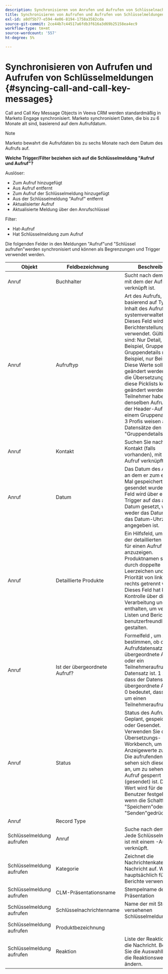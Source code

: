 ```yaml
---
description: Synchronisieren von Anrufen und Aufrufen von Schlüsselnachrichten - Marketo-Dokumente - Produktdokumentation
title: Synchronisieren von Aufrufen und Aufrufen von Schlüsselmeldungen
exl-id: a8df5b77-e594-4e06-8194-1758a3582cda
source-git-commit: 2ce44b7c44517a6fdb3f616a3d69b25158ea4ec9
workflow-type: tm+mt
source-wordcount: '557'
ht-degree: 5%

---
```


# Synchronisieren von Aufrufen und Aufrufen von Schlüsselmeldungen {#syncing-call-and-call-key-messages}

Call and Call Key Message Objects in Veeva CRM werden standardmäßig in Marketo Engage synchronisiert. Marketo synchronisiert Daten, die bis zu 6 Monate alt sind, basierend auf dem Aufrufdatum.

>[!NOTE]
>
>Marketo bewahrt die Aufrufdaten bis zu sechs Monate nach dem Datum des Aufrufs auf.

**Welche Trigger/Filter beziehen sich auf die Schlüsselmeldung &quot;Aufruf und Aufruf&quot;?**

Auslöser:

* Zum Aufruf hinzugefügt
* Aus Aufruf entfernt
* Zum Aufruf der Schlüsselmeldung hinzugefügt
* Aus der Schlüsselmeldung &quot;Aufruf&quot; entfernt
* Aktualisierter Aufruf
* Aktualisierte Meldung über den Anrufschlüssel

Filter:

* Hat-Aufruf
* Hat Schlüsselmeldung zum Aufruf

Die folgenden Felder in den Meldungen &quot;Aufruf&quot;und &quot;Schlüssel aufrufen&quot;werden synchronisiert und können als Begrenzungen und Trigger verwendet werden.

<table>
  <colgroup>
    <col>
    <col>
    <col>
    <col>
    <col>
  </colgroup>
  <thead>
    <tr>
      <th>
        Objekt
      </th>
      <th>
        Feldbezeichnung
      </th>
      <th>
        Beschreibung
      </th>
      <th>
        Feldname
      </th>
      <th>
        Datentyp
      </th>
    </tr>
  </thead>
  <tbody>
    <tr>
      <td>Anruf</td>
      <td>Buchhalter</td>
      <td>Sucht nach dem Konto, mit dem der Aufruf verknüpft ist.</td>
      <td>Account_vod_c</td>
      <td>Suche (Konto)</td>
    </tr>
    <tr>
      <td>Anruf</td>
      <td>Aufruftyp</td>
      <td>Art des Aufrufs, der basierend auf Typ und Inhalt des Aufrufs systemverwaltet wird. Dieses Feld wird für Berichterstellungszwecke verwendet. Gültige Werte sind: Nur Detail, Detail mit Beispiel, Gruppendetails, Gruppendetails mit Beispiel, nur Beispiel. Diese Werte sollten nicht geändert werden, aber die Übersetzungen für diese Picklists können geändert werden. Teilnehmer haben denselben Aufruftyp wie der Header-Aufruf. Bei einem Gruppenaufruf mit 3 Profis weisen alle vier Datensätze den Aufruftyp "Gruppendetails"auf</td>
      <td>Call_Type_vod_c</td>
      <td>Auswahlliste</td>
    </tr>
    <tr>
     <td>Anruf</td>
      <td>Kontakt</td>
      <td>Suchen Sie nach dem Kontakt (falls vorhanden), mit dem der Aufruf verknüpft ist.</td>
      <td>Contact_vod_c</td>
      <td>Lookup(Contact)</td>
    </tr>
    <tr>
      <td>Anruf</td>
      <td>Datum</td>
      <td>Das Datum des Aufrufs, an dem er zum ersten Mal gespeichert oder gesendet wurde. Dieses Feld wird über einen Trigger auf das aktuelle Datum gesetzt, wenn weder das Datums- noch das Datum-Uhrzeit-Feld angegeben ist.</td>
      <td>Call_Date_vod_c</td>
      <td>Datum</td>
    </tr>
    <tr>
      <td>Anruf</td>
      <td>Detaillierte Produkte</td>
      <td>Ein Hilfsfeld, um die Liste der detaillierten Produkte für einen Aufruf anzuzeigen. Produktnamen sollten durch doppelte Leerzeichen und die Priorität von links nach rechts getrennt werden. Dieses Feld hat keine Kontrolle über die Verarbeitung und ist enthalten, um verwandte Listen und Berichte benutzerfreundlicher zu gestalten.</td>
      <td>details_products_vod_c</td>
      <td>Textbereich(255)</td>
    </tr>
    <tr>
      <td>Anruf</td>
      <td>Ist der übergeordnete Aufruf?</td>
      <td>Formelfeld , um zu bestimmen, ob der Aufrufdatensatz der übergeordnete Aufruf oder ein Teilnehmeraufruf-Datensatz ist. 1 zeigt an, dass der Datensatz der übergeordnete Aufruf ist. 0 bedeutet, dass es sich um einen Teilnehmeraufruf handelt.</td>
      <td>Is_Parent_Call_vod_c</td>
      <td>Formel (Zahl)</td>
    </tr>
    <tr>
      <td>Anruf</td>
      <td>Status</td>
      <td>Status des Aufrufs: Geplant, gespeichert oder Gesendet. Verwenden Sie die Übersetzungs-Workbench, um die Anzeigewerte zu ändern. Die aufrufenden Trigger sehen sich dieses Feld an, um zu sehen, ob der Aufruf gesperrt (gesendet) ist. Dieser Wert wird für den Benutzer festgelegt, wenn die Schaltfläche "Speichern"oder "Senden"gedrückt wird.</td>
      <td>Status_vod_c</td>
      <td>Auswahlliste</td>
    </tr>
    <tr>
      <td>Anruf</td>
      <td>Record Type</td>
      <td> </td>
      <td>RecordTypeId</td>
      <td>Record Type</td>
    </tr>
    <tr>
      <td>Schlüsselmeldung aufrufen</td>
      <td>Anruf</td>
      <td>Suche nach dem -Aufruf. Jede Schlüsselmeldung ist mit einem -Aufruf verknüpft.</td>
      <td>Call2_vod_c</td>
      <td>Übergeordnet-Detail(call)</td>
    </tr>
    <tr>
      <td>Schlüsselmeldung aufrufen</td>
      <td>Kategorie</td>
      <td>Zeichnet die Nachrichtenkategorie der Nachricht auf. Wird hauptsächlich für Berichte verwendet.</td>
      <td>Category_vod_c</td>
      <td>Auswahlliste</td>
    </tr>
    <tr>
      <td>Schlüsselmeldung aufrufen</td>
      <td>CLM-Präsentationsname</td>
      <td>Stempelname der CLM-Präsentation</td>
      <td>clm_Presentation_Name_vod_c</td>
      <td>Text (80)</td>
    </tr>
    <tr>
      <td>Schlüsselmeldung aufrufen</td>
      <td>Schlüsselnachrichtenname</td>
      <td>Name der mit Stempel versehenen Schlüsselmeldung</td>
      <td>key_message_name_vod_c</td>
      <td>Text (80)</td>
    </tr>
    <tr>
      <td>Schlüsselmeldung aufrufen</td>
      <td>Produktbezeichnung</td>
      <td> </td>
      <td>Product_Name_c</td>
      <td>Formel (Text)</td>
    </tr>
    <tr>
      <td>Schlüsselmeldung aufrufen</td>
      <td>Reaktion</a>
      </td>
      <td>Liste der Reaktionen auf die Nachricht. Bearbeiten Sie die Auswahlliste, um die Reaktionswerte zu ändern.</td>
      <td>Reaction_vod_c</td>
      <td>Auswahlliste</td>
    </tr>
  </tbody>
</table>
